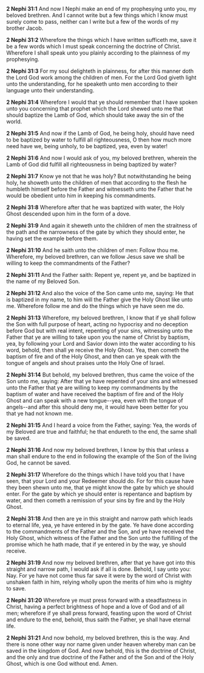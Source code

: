 **2 Nephi 31:1** And now I Nephi make an end of my prophesying unto you, my beloved brethren. And I cannot write but a few things which I know must surely come to pass, neither can I write but a few of the words of my brother Jacob.

**2 Nephi 31:2** Wherefore the things which I have written sufficeth me, save it be a few words which I must speak concerning the doctrine of Christ. Wherefore I shall speak unto you plainly according to the plainness of my prophesying.

**2 Nephi 31:3** For my soul delighteth in plainness, for after this manner doth the Lord God work among the children of men. For the Lord God giveth light unto the understanding, for he speaketh unto men according to their language unto their understanding.

**2 Nephi 31:4** Wherefore I would that ye should remember that I have spoken unto you concerning that prophet which the Lord shewed unto me that should baptize the Lamb of God, which should take away the sin of the world.

**2 Nephi 31:5** And now if the Lamb of God, he being holy, should have need to be baptized by water to fulfill all righteousness, O then how much more need have we, being unholy, to be baptized, yea, even by water!

**2 Nephi 31:6** And now I would ask of you, my beloved brethren, wherein the Lamb of God did fulfill all righteousness in being baptized by water?

**2 Nephi 31:7** Know ye not that he was holy? But notwithstanding he being holy, he showeth unto the children of men that according to the flesh he humbleth himself before the Father and witnesseth unto the Father that he would be obedient unto him in keeping his commandments.

**2 Nephi 31:8** Wherefore after that he was baptized with water, the Holy Ghost descended upon him in the form of a dove.

**2 Nephi 31:9** And again it sheweth unto the children of men the straitness of the path and the narrowness of the gate by which they should enter, he having set the example before them.

**2 Nephi 31:10** And he saith unto the children of men: Follow thou me. Wherefore, my beloved brethren, can we follow Jesus save we shall be willing to keep the commandments of the Father?

**2 Nephi 31:11** And the Father saith: Repent ye, repent ye, and be baptized in the name of my Beloved Son.

**2 Nephi 31:12** And also the voice of the Son came unto me, saying: He that is baptized in my name, to him will the Father give the Holy Ghost like unto me. Wherefore follow me and do the things which ye have seen me do.

**2 Nephi 31:13** Wherefore, my beloved brethren, I know that if ye shall follow the Son with full purpose of heart, acting no hypocrisy and no deception before God but with real intent, repenting of your sins, witnessing unto the Father that ye are willing to take upon you the name of Christ by baptism, yea, by following your Lord and Savior down into the water according to his word, behold, then shall ye receive the Holy Ghost. Yea, then cometh the baptism of fire and of the Holy Ghost, and then can ye speak with the tongue of angels and shout praises unto the Holy One of Israel.

**2 Nephi 31:14** But behold, my beloved brethren, thus came the voice of the Son unto me, saying: After that ye have repented of your sins and witnessed unto the Father that ye are willing to keep my commandments by the baptism of water and have received the baptism of fire and of the Holy Ghost and can speak with a new tongue--yea, even with the tongue of angels--and after this should deny me, it would have been better for you that ye had not known me.

**2 Nephi 31:15** And I heard a voice from the Father, saying: Yea, the words of my Beloved are true and faithful; he that endureth to the end, the same shall be saved.

**2 Nephi 31:16** And now my beloved brethren, I know by this that unless a man shall endure to the end in following the example of the Son of the living God, he cannot be saved.

**2 Nephi 31:17** Wherefore do the things which I have told you that I have seen, that your Lord and your Redeemer should do. For for this cause have they been shewn unto me, that ye might know the gate by which ye should enter. For the gate by which ye should enter is repentance and baptism by water, and then cometh a remission of your sins by fire and by the Holy Ghost.

**2 Nephi 31:18** And then are ye in this straight and narrow path which leads to eternal life, yea, ye have entered in by the gate. Ye have done according to the commandments of the Father and the Son, and ye have received the Holy Ghost, which witness of the Father and the Son unto the fulfilling of the promise which he hath made, that if ye entered in by the way, ye should receive.

**2 Nephi 31:19** And now my beloved brethren, after that ye have got into this straight and narrow path, I would ask if all is done. Behold, I say unto you: Nay. For ye have not come thus far save it were by the word of Christ with unshaken faith in him, relying wholly upon the merits of him who is mighty to save.

**2 Nephi 31:20** Wherefore ye must press forward with a steadfastness in Christ, having a perfect brightness of hope and a love of God and of all men; wherefore if ye shall press forward, feasting upon the word of Christ and endure to the end, behold, thus saith the Father, ye shall have eternal life.

**2 Nephi 31:21** And now behold, my beloved brethren, this is the way. And there is none other way nor name given under heaven whereby man can be saved in the kingdom of God. And now behold, this is the doctrine of Christ, and the only and true doctrine of the Father and of the Son and of the Holy Ghost, which is one God without end. Amen.

